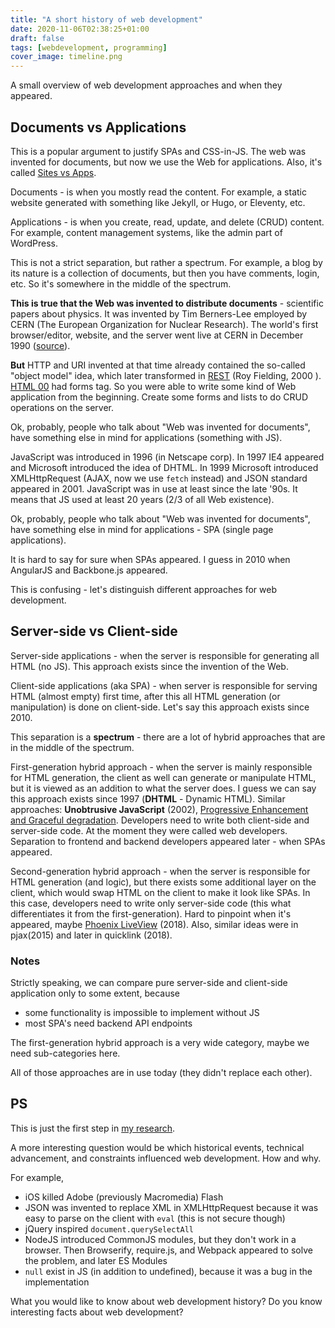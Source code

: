 ```yaml
---
title: "A short history of web development"
date: 2020-11-06T02:38:25+01:00
draft: false
tags: [webdevelopment, programming]
cover_image: timeline.png
---
```


A small overview of web development approaches and when they appeared.

## Documents vs Applications

This is a popular argument to justify SPAs and CSS-in-JS. The web was invented for documents, but now we use the Web for applications. Also, it's called [Sites vs Apps](https://dev.to/swyx/svelte-for-sites-react-for-apps-2o8h).

Documents - is when you mostly read the content. For example, a static website generated with something like Jekyll, or Hugo, or Eleventy, etc.

Applications - is when you create, read, update, and delete (CRUD) content. For example, content management systems, like the admin part of WordPress.

This is not a strict separation, but rather a spectrum. For example, a blog by its nature is a collection of documents, but then you have comments, login, etc. So it's somewhere in the middle of the spectrum.

**This is true that the Web was invented to distribute documents** - scientific papers about physics. It was invented by Tim Berners-Lee employed by CERN (The European Organization for Nuclear Research). The world's first browser/editor, website, and the server went live at CERN in December 1990 ([source](https://home.cern/science/computing/birth-web/short-history-web)).

**But** HTTP and URI invented at that time already contained the so-called "object model" idea, which later transformed in [REST](https://www.ics.uci.edu/~fielding/pubs/dissertation/rest_arch_style.htm) (Roy Fielding, 2000 ). [HTML 00](https://tools.ietf.org/html/draft-ietf-iiir-html-00) had forms tag. So you were able to write some kind of Web application from the beginning. Create some forms and lists to do CRUD operations on the server.

Ok, probably, people who talk about "Web was invented for documents", have something else in mind for applications (something with JS).

JavaScript was introduced in 1996 (in Netscape corp). In 1997 IE4 appeared and Microsoft introduced the idea of DHTML. In 1999 Microsoft introduced XMLHttpRequest (AJAX, now we use `fetch` instead) and JSON standard appeared in 2001. JavaScript was in use at least since the late '90s. It means that JS used at least 20 years (2/3 of all Web existence).

Ok, probably, people who talk about "Web was invented for documents", have something else in mind for applications - SPA (single page applications).

It is hard to say for sure when SPAs appeared. I guess in 2010 when AngularJS and Backbone.js appeared.

This is confusing - let's distinguish different approaches for web development.

## Server-side vs Client-side

Server-side applications - when the server is responsible for generating all HTML (no JS). This approach exists since the invention of the Web.

Client-side applications (aka SPA) - when server is responsible for serving HTML (almost empty) first time, after this all HTML generation (or manipulation) is done on client-side. Let's say this approach exists since 2010.

This separation is a **spectrum** - there are a lot of hybrid approaches that are in the middle of the spectrum.

First-generation hybrid approach - when the server is mainly responsible for HTML generation, the client as well can generate or manipulate HTML, but it is viewed as an addition to what the server does. I guess we can say this approach exists since 1997 (**DHTML** - Dynamic HTML). Similar approaches: **Unobtrusive JavaScript** (2002), [Progressive Enhancement and Graceful degradation](https://www.w3.org/wiki/Graceful_degradation_versus_progressive_enhancement). Developers need to write both client-side and server-side code. At the moment they were called web developers. Separation to frontend and backend developers appeared later - when SPAs appeared.

Second-generation hybrid approach - when the server is responsible for HTML generation (and logic), but there exists some additional layer on the client, which would swap HTML on the client to make it look like SPAs. In this case, developers need to write only server-side code (this what differentiates it from the first-generation). Hard to pinpoint when it's appeared, maybe [Phoenix LiveView](https://hexdocs.pm/phoenix_live_view/Phoenix.LiveView.html) (2018). Also, similar ideas were in pjax(2015) and later in quicklink (2018).

### Notes

Strictly speaking, we can compare pure server-side and client-side application only to some extent, because

- some functionality is impossible to implement without JS
- most SPA's need backend API endpoints

The first-generation hybrid approach is a very wide category, maybe we need sub-categories here.

All of those approaches are in use today (they didn't replace each other).

## PS

This is just the first step in [my research](https://github.com/stereobooster/the-history-of-frontend-development).

A more interesting question would be which historical events, technical advancement, and constraints influenced web development. How and why.

For example,

- iOS killed Adobe (previously Macromedia) Flash
- JSON was invented to replace XML in XMLHttpRequest because it was easy to parse on the client with `eval` (this is not secure though)
- jQuery inspired `document.querySelectAll`
- NodeJS introduced CommonJS modules, but they don't work in a browser. Then Browserify, require.js, and Webpack appeared to solve the problem, and later ES Modules
- `null` exist in JS (in addition to undefined), because it was a bug in the implementation

What you would like to know about web development history? Do you know interesting facts about web development?
